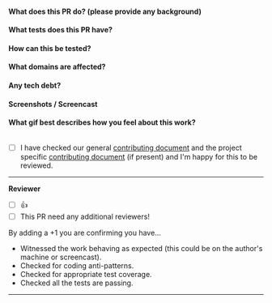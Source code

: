 #### What does this PR do? (please provide any background)

#### What tests does this PR have?

#### How can this be tested?

#### What domains are affected?

#### Any tech debt?

#### Screenshots / Screencast

#### What gif best describes how you feel about this work?
![]()

- [ ] I have checked our general [contributing document](https://github.com/holidayextras/culture/blob/master/CONTRIBUTING.md) and the project specific [contributing document](../blob/master/CONTRIBUTING.md) (if present) and I'm happy for this to be reviewed.

---

**Reviewer**
- [ ] :+1:
- [ ] This PR need any additional reviewers!

By adding a +1 you are confirming you have...
- Witnessed the work behaving as expected (this could be on the author's machine or screencast).
- Checked for coding anti-patterns.
- Checked for appropriate test coverage.
- Checked all the tests are passing.

---
